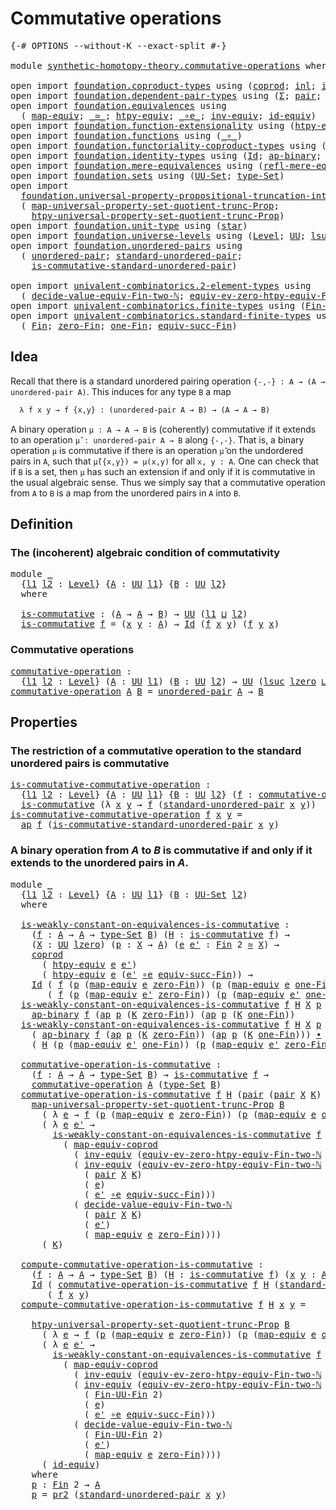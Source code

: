 # Commutative operations

<pre class="Agda"><a id="35" class="Symbol">{-#</a> <a id="39" class="Keyword">OPTIONS</a> <a id="47" class="Pragma">--without-K</a> <a id="59" class="Pragma">--exact-split</a> <a id="73" class="Symbol">#-}</a>

<a id="78" class="Keyword">module</a> <a id="85" href="synthetic-homotopy-theory.commutative-operations.html" class="Module">synthetic-homotopy-theory.commutative-operations</a> <a id="134" class="Keyword">where</a>

<a id="141" class="Keyword">open</a> <a id="146" class="Keyword">import</a> <a id="153" href="foundation.coproduct-types.html" class="Module">foundation.coproduct-types</a> <a id="180" class="Keyword">using</a> <a id="186" class="Symbol">(</a><a id="187" href="foundation.coproduct-types.html#1168" class="Datatype">coprod</a><a id="193" class="Symbol">;</a> <a id="195" href="foundation.coproduct-types.html#1239" class="InductiveConstructor">inl</a><a id="198" class="Symbol">;</a> <a id="200" href="foundation.coproduct-types.html#1262" class="InductiveConstructor">inr</a><a id="203" class="Symbol">)</a>
<a id="205" class="Keyword">open</a> <a id="210" class="Keyword">import</a> <a id="217" href="foundation.dependent-pair-types.html" class="Module">foundation.dependent-pair-types</a> <a id="249" class="Keyword">using</a> <a id="255" class="Symbol">(</a><a id="256" href="foundation-core.dependent-pair-types.html#502" class="Record">Σ</a><a id="257" class="Symbol">;</a> <a id="259" href="foundation-core.dependent-pair-types.html#575" class="InductiveConstructor">pair</a><a id="263" class="Symbol">;</a> <a id="265" href="foundation-core.dependent-pair-types.html#592" class="Field">pr1</a><a id="268" class="Symbol">;</a> <a id="270" href="foundation-core.dependent-pair-types.html#604" class="Field">pr2</a><a id="273" class="Symbol">)</a>
<a id="275" class="Keyword">open</a> <a id="280" class="Keyword">import</a> <a id="287" href="foundation.equivalences.html" class="Module">foundation.equivalences</a> <a id="311" class="Keyword">using</a>
  <a id="319" class="Symbol">(</a> <a id="321" href="foundation-core.equivalences.html#1807" class="Function">map-equiv</a><a id="330" class="Symbol">;</a> <a id="332" href="foundation-core.equivalences.html#1607" class="Function Operator">_≃_</a><a id="335" class="Symbol">;</a> <a id="337" href="foundation.equivalences.html#14008" class="Function">htpy-equiv</a><a id="347" class="Symbol">;</a> <a id="349" href="foundation-core.equivalences.html#7843" class="Function Operator">_∘e_</a><a id="353" class="Symbol">;</a> <a id="355" href="foundation-core.equivalences.html#5707" class="Function">inv-equiv</a><a id="364" class="Symbol">;</a> <a id="366" href="foundation-core.equivalences.html#2480" class="Function">id-equiv</a><a id="374" class="Symbol">)</a>
<a id="376" class="Keyword">open</a> <a id="381" class="Keyword">import</a> <a id="388" href="foundation.function-extensionality.html" class="Module">foundation.function-extensionality</a> <a id="423" class="Keyword">using</a> <a id="429" class="Symbol">(</a><a id="430" href="foundation.function-extensionality.html#946" class="Function">htpy-eq</a><a id="437" class="Symbol">)</a>
<a id="439" class="Keyword">open</a> <a id="444" class="Keyword">import</a> <a id="451" href="foundation.functions.html" class="Module">foundation.functions</a> <a id="472" class="Keyword">using</a> <a id="478" class="Symbol">(</a><a id="479" href="foundation-core.functions.html#407" class="Function Operator">_∘_</a><a id="482" class="Symbol">)</a>
<a id="484" class="Keyword">open</a> <a id="489" class="Keyword">import</a> <a id="496" href="foundation.functoriality-coproduct-types.html" class="Module">foundation.functoriality-coproduct-types</a> <a id="537" class="Keyword">using</a> <a id="543" class="Symbol">(</a><a id="544" href="foundation.functoriality-coproduct-types.html#4427" class="Function">map-equiv-coprod</a><a id="560" class="Symbol">)</a>
<a id="562" class="Keyword">open</a> <a id="567" class="Keyword">import</a> <a id="574" href="foundation.identity-types.html" class="Module">foundation.identity-types</a> <a id="600" class="Keyword">using</a> <a id="606" class="Symbol">(</a><a id="607" href="foundation-core.identity-types.html#641" class="Datatype">Id</a><a id="609" class="Symbol">;</a> <a id="611" href="foundation-core.identity-types.html#6352" class="Function">ap-binary</a><a id="620" class="Symbol">;</a> <a id="622" href="foundation-core.identity-types.html#2853" class="Function">ap</a><a id="624" class="Symbol">;</a> <a id="626" href="foundation-core.identity-types.html#1239" class="Function Operator">_∙_</a><a id="629" class="Symbol">)</a>
<a id="631" class="Keyword">open</a> <a id="636" class="Keyword">import</a> <a id="643" href="foundation.mere-equivalences.html" class="Module">foundation.mere-equivalences</a> <a id="672" class="Keyword">using</a> <a id="678" class="Symbol">(</a><a id="679" href="foundation.mere-equivalences.html#1762" class="Function">refl-mere-equiv</a><a id="694" class="Symbol">)</a>
<a id="696" class="Keyword">open</a> <a id="701" class="Keyword">import</a> <a id="708" href="foundation.sets.html" class="Module">foundation.sets</a> <a id="724" class="Keyword">using</a> <a id="730" class="Symbol">(</a><a id="731" href="foundation-core.sets.html#1177" class="Function">UU-Set</a><a id="737" class="Symbol">;</a> <a id="739" href="foundation-core.sets.html#1291" class="Function">type-Set</a><a id="747" class="Symbol">)</a>
<a id="749" class="Keyword">open</a> <a id="754" class="Keyword">import</a>
  <a id="763" href="foundation.universal-property-propositional-truncation-into-sets.html" class="Module">foundation.universal-property-propositional-truncation-into-sets</a> <a id="828" class="Keyword">using</a>
  <a id="836" class="Symbol">(</a> <a id="838" href="foundation.universal-property-propositional-truncation-into-sets.html#3778" class="Function">map-universal-property-set-quotient-trunc-Prop</a><a id="884" class="Symbol">;</a>
    <a id="890" href="foundation.universal-property-propositional-truncation-into-sets.html#4467" class="Function">htpy-universal-property-set-quotient-trunc-Prop</a><a id="937" class="Symbol">)</a>
<a id="939" class="Keyword">open</a> <a id="944" class="Keyword">import</a> <a id="951" href="foundation.unit-type.html" class="Module">foundation.unit-type</a> <a id="972" class="Keyword">using</a> <a id="978" class="Symbol">(</a><a id="979" href="foundation.unit-type.html#999" class="InductiveConstructor">star</a><a id="983" class="Symbol">)</a>
<a id="985" class="Keyword">open</a> <a id="990" class="Keyword">import</a> <a id="997" href="foundation.universe-levels.html" class="Module">foundation.universe-levels</a> <a id="1024" class="Keyword">using</a> <a id="1030" class="Symbol">(</a><a id="1031" href="Agda.Primitive.html#597" class="Postulate">Level</a><a id="1036" class="Symbol">;</a> <a id="1038" href="foundation-core.universe-levels.html#222" class="Primitive">UU</a><a id="1040" class="Symbol">;</a> <a id="1042" href="Agda.Primitive.html#780" class="Primitive">lsuc</a><a id="1046" class="Symbol">;</a> <a id="1048" href="Agda.Primitive.html#810" class="Primitive Operator">_⊔_</a><a id="1051" class="Symbol">;</a> <a id="1053" href="Agda.Primitive.html#764" class="Primitive">lzero</a><a id="1058" class="Symbol">)</a>
<a id="1060" class="Keyword">open</a> <a id="1065" class="Keyword">import</a> <a id="1072" href="foundation.unordered-pairs.html" class="Module">foundation.unordered-pairs</a> <a id="1099" class="Keyword">using</a>
  <a id="1107" class="Symbol">(</a> <a id="1109" href="foundation.unordered-pairs.html#2321" class="Function">unordered-pair</a><a id="1123" class="Symbol">;</a> <a id="1125" href="foundation.unordered-pairs.html#4308" class="Function">standard-unordered-pair</a><a id="1148" class="Symbol">;</a>
    <a id="1154" href="foundation.unordered-pairs.html#7236" class="Function">is-commutative-standard-unordered-pair</a><a id="1192" class="Symbol">)</a>

<a id="1195" class="Keyword">open</a> <a id="1200" class="Keyword">import</a> <a id="1207" href="univalent-combinatorics.2-element-types.html" class="Module">univalent-combinatorics.2-element-types</a> <a id="1247" class="Keyword">using</a>
  <a id="1255" class="Symbol">(</a> <a id="1257" href="univalent-combinatorics.2-element-types.html#27365" class="Function">decide-value-equiv-Fin-two-ℕ</a><a id="1285" class="Symbol">;</a> <a id="1287" href="univalent-combinatorics.2-element-types.html#16418" class="Function">equiv-ev-zero-htpy-equiv-Fin-two-ℕ</a><a id="1321" class="Symbol">)</a>
<a id="1323" class="Keyword">open</a> <a id="1328" class="Keyword">import</a> <a id="1335" href="univalent-combinatorics.finite-types.html" class="Module">univalent-combinatorics.finite-types</a> <a id="1372" class="Keyword">using</a> <a id="1378" class="Symbol">(</a><a id="1379" href="univalent-combinatorics.finite-types.html#8994" class="Function">Fin-UU-Fin</a><a id="1389" class="Symbol">)</a>
<a id="1391" class="Keyword">open</a> <a id="1396" class="Keyword">import</a> <a id="1403" href="univalent-combinatorics.standard-finite-types.html" class="Module">univalent-combinatorics.standard-finite-types</a> <a id="1449" class="Keyword">using</a>
  <a id="1457" class="Symbol">(</a> <a id="1459" href="univalent-combinatorics.standard-finite-types.html#2072" class="Function">Fin</a><a id="1462" class="Symbol">;</a> <a id="1464" href="univalent-combinatorics.standard-finite-types.html#7006" class="Function">zero-Fin</a><a id="1472" class="Symbol">;</a> <a id="1474" href="univalent-combinatorics.standard-finite-types.html#8241" class="Function">one-Fin</a><a id="1481" class="Symbol">;</a> <a id="1483" href="univalent-combinatorics.standard-finite-types.html#11701" class="Function">equiv-succ-Fin</a><a id="1497" class="Symbol">)</a>
</pre>
## Idea

Recall that there is a standard unordered pairing operation `{-,-} : A → (A → unordered-pair A)`. This induces for any type `B` a map

```md
  λ f x y → f {x,y} : (unordered-pair A → B) → (A → A → B)
```

A binary operation `μ : A → A → B` is (coherently) commutative if it extends to an operation `μ̃ : unordered-pair A → B` along `{-,-}`. That is, a binary operation `μ` is commutative if there is an operation `μ̃` on the undordered pairs in `A`, such that `μ̃({x,y}) = μ(x,y)` for all `x, y : A`. One can check that if `B` is a set, then `μ` has such an extension if and only if it is commutative in the usual algebraic sense. Thus we simply say that a commutative operation from `A` to `B` is a map from the unordered pairs in `A` into `B`.

## Definition

### The (incoherent) algebraic condition of commutativity

<pre class="Agda"><a id="2342" class="Keyword">module</a> <a id="2349" href="synthetic-homotopy-theory.commutative-operations.html#2349" class="Module">_</a>
  <a id="2353" class="Symbol">{</a><a id="2354" href="synthetic-homotopy-theory.commutative-operations.html#2354" class="Bound">l1</a> <a id="2357" href="synthetic-homotopy-theory.commutative-operations.html#2357" class="Bound">l2</a> <a id="2360" class="Symbol">:</a> <a id="2362" href="Agda.Primitive.html#597" class="Postulate">Level</a><a id="2367" class="Symbol">}</a> <a id="2369" class="Symbol">{</a><a id="2370" href="synthetic-homotopy-theory.commutative-operations.html#2370" class="Bound">A</a> <a id="2372" class="Symbol">:</a> <a id="2374" href="foundation-core.universe-levels.html#222" class="Primitive">UU</a> <a id="2377" href="synthetic-homotopy-theory.commutative-operations.html#2354" class="Bound">l1</a><a id="2379" class="Symbol">}</a> <a id="2381" class="Symbol">{</a><a id="2382" href="synthetic-homotopy-theory.commutative-operations.html#2382" class="Bound">B</a> <a id="2384" class="Symbol">:</a> <a id="2386" href="foundation-core.universe-levels.html#222" class="Primitive">UU</a> <a id="2389" href="synthetic-homotopy-theory.commutative-operations.html#2357" class="Bound">l2</a><a id="2391" class="Symbol">}</a>
  <a id="2395" class="Keyword">where</a>
  
  <a id="2406" href="synthetic-homotopy-theory.commutative-operations.html#2406" class="Function">is-commutative</a> <a id="2421" class="Symbol">:</a> <a id="2423" class="Symbol">(</a><a id="2424" href="synthetic-homotopy-theory.commutative-operations.html#2370" class="Bound">A</a> <a id="2426" class="Symbol">→</a> <a id="2428" href="synthetic-homotopy-theory.commutative-operations.html#2370" class="Bound">A</a> <a id="2430" class="Symbol">→</a> <a id="2432" href="synthetic-homotopy-theory.commutative-operations.html#2382" class="Bound">B</a><a id="2433" class="Symbol">)</a> <a id="2435" class="Symbol">→</a> <a id="2437" href="foundation-core.universe-levels.html#222" class="Primitive">UU</a> <a id="2440" class="Symbol">(</a><a id="2441" href="synthetic-homotopy-theory.commutative-operations.html#2354" class="Bound">l1</a> <a id="2444" href="Agda.Primitive.html#810" class="Primitive Operator">⊔</a> <a id="2446" href="synthetic-homotopy-theory.commutative-operations.html#2357" class="Bound">l2</a><a id="2448" class="Symbol">)</a>
  <a id="2452" href="synthetic-homotopy-theory.commutative-operations.html#2406" class="Function">is-commutative</a> <a id="2467" href="synthetic-homotopy-theory.commutative-operations.html#2467" class="Bound">f</a> <a id="2469" class="Symbol">=</a> <a id="2471" class="Symbol">(</a><a id="2472" href="synthetic-homotopy-theory.commutative-operations.html#2472" class="Bound">x</a> <a id="2474" href="synthetic-homotopy-theory.commutative-operations.html#2474" class="Bound">y</a> <a id="2476" class="Symbol">:</a> <a id="2478" href="synthetic-homotopy-theory.commutative-operations.html#2370" class="Bound">A</a><a id="2479" class="Symbol">)</a> <a id="2481" class="Symbol">→</a> <a id="2483" href="foundation-core.identity-types.html#641" class="Datatype">Id</a> <a id="2486" class="Symbol">(</a><a id="2487" href="synthetic-homotopy-theory.commutative-operations.html#2467" class="Bound">f</a> <a id="2489" href="synthetic-homotopy-theory.commutative-operations.html#2472" class="Bound">x</a> <a id="2491" href="synthetic-homotopy-theory.commutative-operations.html#2474" class="Bound">y</a><a id="2492" class="Symbol">)</a> <a id="2494" class="Symbol">(</a><a id="2495" href="synthetic-homotopy-theory.commutative-operations.html#2467" class="Bound">f</a> <a id="2497" href="synthetic-homotopy-theory.commutative-operations.html#2474" class="Bound">y</a> <a id="2499" href="synthetic-homotopy-theory.commutative-operations.html#2472" class="Bound">x</a><a id="2500" class="Symbol">)</a>
</pre>
### Commutative operations

<pre class="Agda"><a id="commutative-operation"></a><a id="2543" href="synthetic-homotopy-theory.commutative-operations.html#2543" class="Function">commutative-operation</a> <a id="2565" class="Symbol">:</a>
  <a id="2569" class="Symbol">{</a><a id="2570" href="synthetic-homotopy-theory.commutative-operations.html#2570" class="Bound">l1</a> <a id="2573" href="synthetic-homotopy-theory.commutative-operations.html#2573" class="Bound">l2</a> <a id="2576" class="Symbol">:</a> <a id="2578" href="Agda.Primitive.html#597" class="Postulate">Level</a><a id="2583" class="Symbol">}</a> <a id="2585" class="Symbol">(</a><a id="2586" href="synthetic-homotopy-theory.commutative-operations.html#2586" class="Bound">A</a> <a id="2588" class="Symbol">:</a> <a id="2590" href="foundation-core.universe-levels.html#222" class="Primitive">UU</a> <a id="2593" href="synthetic-homotopy-theory.commutative-operations.html#2570" class="Bound">l1</a><a id="2595" class="Symbol">)</a> <a id="2597" class="Symbol">(</a><a id="2598" href="synthetic-homotopy-theory.commutative-operations.html#2598" class="Bound">B</a> <a id="2600" class="Symbol">:</a> <a id="2602" href="foundation-core.universe-levels.html#222" class="Primitive">UU</a> <a id="2605" href="synthetic-homotopy-theory.commutative-operations.html#2573" class="Bound">l2</a><a id="2607" class="Symbol">)</a> <a id="2609" class="Symbol">→</a> <a id="2611" href="foundation-core.universe-levels.html#222" class="Primitive">UU</a> <a id="2614" class="Symbol">(</a><a id="2615" href="Agda.Primitive.html#780" class="Primitive">lsuc</a> <a id="2620" href="Agda.Primitive.html#764" class="Primitive">lzero</a> <a id="2626" href="Agda.Primitive.html#810" class="Primitive Operator">⊔</a> <a id="2628" href="synthetic-homotopy-theory.commutative-operations.html#2570" class="Bound">l1</a> <a id="2631" href="Agda.Primitive.html#810" class="Primitive Operator">⊔</a> <a id="2633" href="synthetic-homotopy-theory.commutative-operations.html#2573" class="Bound">l2</a><a id="2635" class="Symbol">)</a>
<a id="2637" href="synthetic-homotopy-theory.commutative-operations.html#2543" class="Function">commutative-operation</a> <a id="2659" href="synthetic-homotopy-theory.commutative-operations.html#2659" class="Bound">A</a> <a id="2661" href="synthetic-homotopy-theory.commutative-operations.html#2661" class="Bound">B</a> <a id="2663" class="Symbol">=</a> <a id="2665" href="foundation.unordered-pairs.html#2321" class="Function">unordered-pair</a> <a id="2680" href="synthetic-homotopy-theory.commutative-operations.html#2659" class="Bound">A</a> <a id="2682" class="Symbol">→</a> <a id="2684" href="synthetic-homotopy-theory.commutative-operations.html#2661" class="Bound">B</a>
</pre>
## Properties

### The restriction of a commutative operation to the standard unordered pairs is commutative

<pre class="Agda"><a id="is-commutative-commutative-operation"></a><a id="2809" href="synthetic-homotopy-theory.commutative-operations.html#2809" class="Function">is-commutative-commutative-operation</a> <a id="2846" class="Symbol">:</a>
  <a id="2850" class="Symbol">{</a><a id="2851" href="synthetic-homotopy-theory.commutative-operations.html#2851" class="Bound">l1</a> <a id="2854" href="synthetic-homotopy-theory.commutative-operations.html#2854" class="Bound">l2</a> <a id="2857" class="Symbol">:</a> <a id="2859" href="Agda.Primitive.html#597" class="Postulate">Level</a><a id="2864" class="Symbol">}</a> <a id="2866" class="Symbol">{</a><a id="2867" href="synthetic-homotopy-theory.commutative-operations.html#2867" class="Bound">A</a> <a id="2869" class="Symbol">:</a> <a id="2871" href="foundation-core.universe-levels.html#222" class="Primitive">UU</a> <a id="2874" href="synthetic-homotopy-theory.commutative-operations.html#2851" class="Bound">l1</a><a id="2876" class="Symbol">}</a> <a id="2878" class="Symbol">{</a><a id="2879" href="synthetic-homotopy-theory.commutative-operations.html#2879" class="Bound">B</a> <a id="2881" class="Symbol">:</a> <a id="2883" href="foundation-core.universe-levels.html#222" class="Primitive">UU</a> <a id="2886" href="synthetic-homotopy-theory.commutative-operations.html#2854" class="Bound">l2</a><a id="2888" class="Symbol">}</a> <a id="2890" class="Symbol">(</a><a id="2891" href="synthetic-homotopy-theory.commutative-operations.html#2891" class="Bound">f</a> <a id="2893" class="Symbol">:</a> <a id="2895" href="synthetic-homotopy-theory.commutative-operations.html#2543" class="Function">commutative-operation</a> <a id="2917" href="synthetic-homotopy-theory.commutative-operations.html#2867" class="Bound">A</a> <a id="2919" href="synthetic-homotopy-theory.commutative-operations.html#2879" class="Bound">B</a><a id="2920" class="Symbol">)</a> <a id="2922" class="Symbol">→</a>
  <a id="2926" href="synthetic-homotopy-theory.commutative-operations.html#2406" class="Function">is-commutative</a> <a id="2941" class="Symbol">(λ</a> <a id="2944" href="synthetic-homotopy-theory.commutative-operations.html#2944" class="Bound">x</a> <a id="2946" href="synthetic-homotopy-theory.commutative-operations.html#2946" class="Bound">y</a> <a id="2948" class="Symbol">→</a> <a id="2950" href="synthetic-homotopy-theory.commutative-operations.html#2891" class="Bound">f</a> <a id="2952" class="Symbol">(</a><a id="2953" href="foundation.unordered-pairs.html#4308" class="Function">standard-unordered-pair</a> <a id="2977" href="synthetic-homotopy-theory.commutative-operations.html#2944" class="Bound">x</a> <a id="2979" href="synthetic-homotopy-theory.commutative-operations.html#2946" class="Bound">y</a><a id="2980" class="Symbol">))</a>
<a id="2983" href="synthetic-homotopy-theory.commutative-operations.html#2809" class="Function">is-commutative-commutative-operation</a> <a id="3020" href="synthetic-homotopy-theory.commutative-operations.html#3020" class="Bound">f</a> <a id="3022" href="synthetic-homotopy-theory.commutative-operations.html#3022" class="Bound">x</a> <a id="3024" href="synthetic-homotopy-theory.commutative-operations.html#3024" class="Bound">y</a> <a id="3026" class="Symbol">=</a>
  <a id="3030" href="foundation-core.identity-types.html#2853" class="Function">ap</a> <a id="3033" href="synthetic-homotopy-theory.commutative-operations.html#3020" class="Bound">f</a> <a id="3035" class="Symbol">(</a><a id="3036" href="foundation.unordered-pairs.html#7236" class="Function">is-commutative-standard-unordered-pair</a> <a id="3075" href="synthetic-homotopy-theory.commutative-operations.html#3022" class="Bound">x</a> <a id="3077" href="synthetic-homotopy-theory.commutative-operations.html#3024" class="Bound">y</a><a id="3078" class="Symbol">)</a>
</pre>
### A binary operation from $A$ to $B$ is commutative if and only if it extends to the unordered pairs in $A$.

<pre class="Agda"><a id="3205" class="Keyword">module</a> <a id="3212" href="synthetic-homotopy-theory.commutative-operations.html#3212" class="Module">_</a>
  <a id="3216" class="Symbol">{</a><a id="3217" href="synthetic-homotopy-theory.commutative-operations.html#3217" class="Bound">l1</a> <a id="3220" href="synthetic-homotopy-theory.commutative-operations.html#3220" class="Bound">l2</a> <a id="3223" class="Symbol">:</a> <a id="3225" href="Agda.Primitive.html#597" class="Postulate">Level</a><a id="3230" class="Symbol">}</a> <a id="3232" class="Symbol">{</a><a id="3233" href="synthetic-homotopy-theory.commutative-operations.html#3233" class="Bound">A</a> <a id="3235" class="Symbol">:</a> <a id="3237" href="foundation-core.universe-levels.html#222" class="Primitive">UU</a> <a id="3240" href="synthetic-homotopy-theory.commutative-operations.html#3217" class="Bound">l1</a><a id="3242" class="Symbol">}</a> <a id="3244" class="Symbol">(</a><a id="3245" href="synthetic-homotopy-theory.commutative-operations.html#3245" class="Bound">B</a> <a id="3247" class="Symbol">:</a> <a id="3249" href="foundation-core.sets.html#1177" class="Function">UU-Set</a> <a id="3256" href="synthetic-homotopy-theory.commutative-operations.html#3220" class="Bound">l2</a><a id="3258" class="Symbol">)</a>
  <a id="3262" class="Keyword">where</a>

  <a id="3271" href="synthetic-homotopy-theory.commutative-operations.html#3271" class="Function">is-weakly-constant-on-equivalences-is-commutative</a> <a id="3321" class="Symbol">:</a>
    <a id="3327" class="Symbol">(</a><a id="3328" href="synthetic-homotopy-theory.commutative-operations.html#3328" class="Bound">f</a> <a id="3330" class="Symbol">:</a> <a id="3332" href="synthetic-homotopy-theory.commutative-operations.html#3233" class="Bound">A</a> <a id="3334" class="Symbol">→</a> <a id="3336" href="synthetic-homotopy-theory.commutative-operations.html#3233" class="Bound">A</a> <a id="3338" class="Symbol">→</a> <a id="3340" href="foundation-core.sets.html#1291" class="Function">type-Set</a> <a id="3349" href="synthetic-homotopy-theory.commutative-operations.html#3245" class="Bound">B</a><a id="3350" class="Symbol">)</a> <a id="3352" class="Symbol">(</a><a id="3353" href="synthetic-homotopy-theory.commutative-operations.html#3353" class="Bound">H</a> <a id="3355" class="Symbol">:</a> <a id="3357" href="synthetic-homotopy-theory.commutative-operations.html#2406" class="Function">is-commutative</a> <a id="3372" href="synthetic-homotopy-theory.commutative-operations.html#3328" class="Bound">f</a><a id="3373" class="Symbol">)</a> <a id="3375" class="Symbol">→</a>
    <a id="3381" class="Symbol">(</a><a id="3382" href="synthetic-homotopy-theory.commutative-operations.html#3382" class="Bound">X</a> <a id="3384" class="Symbol">:</a> <a id="3386" href="foundation-core.universe-levels.html#222" class="Primitive">UU</a> <a id="3389" href="Agda.Primitive.html#764" class="Primitive">lzero</a><a id="3394" class="Symbol">)</a> <a id="3396" class="Symbol">(</a><a id="3397" href="synthetic-homotopy-theory.commutative-operations.html#3397" class="Bound">p</a> <a id="3399" class="Symbol">:</a> <a id="3401" href="synthetic-homotopy-theory.commutative-operations.html#3382" class="Bound">X</a> <a id="3403" class="Symbol">→</a> <a id="3405" href="synthetic-homotopy-theory.commutative-operations.html#3233" class="Bound">A</a><a id="3406" class="Symbol">)</a> <a id="3408" class="Symbol">(</a><a id="3409" href="synthetic-homotopy-theory.commutative-operations.html#3409" class="Bound">e</a> <a id="3411" href="synthetic-homotopy-theory.commutative-operations.html#3411" class="Bound">e&#39;</a> <a id="3414" class="Symbol">:</a> <a id="3416" href="univalent-combinatorics.standard-finite-types.html#2072" class="Function">Fin</a> <a id="3420" class="Number">2</a> <a id="3422" href="foundation-core.equivalences.html#1607" class="Function Operator">≃</a> <a id="3424" href="synthetic-homotopy-theory.commutative-operations.html#3382" class="Bound">X</a><a id="3425" class="Symbol">)</a> <a id="3427" class="Symbol">→</a>
    <a id="3433" href="foundation.coproduct-types.html#1168" class="Datatype">coprod</a>
      <a id="3446" class="Symbol">(</a> <a id="3448" href="foundation.equivalences.html#14008" class="Function">htpy-equiv</a> <a id="3459" href="synthetic-homotopy-theory.commutative-operations.html#3409" class="Bound">e</a> <a id="3461" href="synthetic-homotopy-theory.commutative-operations.html#3411" class="Bound">e&#39;</a><a id="3463" class="Symbol">)</a>
      <a id="3471" class="Symbol">(</a> <a id="3473" href="foundation.equivalences.html#14008" class="Function">htpy-equiv</a> <a id="3484" href="synthetic-homotopy-theory.commutative-operations.html#3409" class="Bound">e</a> <a id="3486" class="Symbol">(</a><a id="3487" href="synthetic-homotopy-theory.commutative-operations.html#3411" class="Bound">e&#39;</a> <a id="3490" href="foundation-core.equivalences.html#7843" class="Function Operator">∘e</a> <a id="3493" href="univalent-combinatorics.standard-finite-types.html#11701" class="Function">equiv-succ-Fin</a><a id="3507" class="Symbol">))</a> <a id="3510" class="Symbol">→</a>
    <a id="3516" href="foundation-core.identity-types.html#641" class="Datatype">Id</a> <a id="3519" class="Symbol">(</a> <a id="3521" href="synthetic-homotopy-theory.commutative-operations.html#3328" class="Bound">f</a> <a id="3523" class="Symbol">(</a><a id="3524" href="synthetic-homotopy-theory.commutative-operations.html#3397" class="Bound">p</a> <a id="3526" class="Symbol">(</a><a id="3527" href="foundation-core.equivalences.html#1807" class="Function">map-equiv</a> <a id="3537" href="synthetic-homotopy-theory.commutative-operations.html#3409" class="Bound">e</a> <a id="3539" href="univalent-combinatorics.standard-finite-types.html#7006" class="Function">zero-Fin</a><a id="3547" class="Symbol">))</a> <a id="3550" class="Symbol">(</a><a id="3551" href="synthetic-homotopy-theory.commutative-operations.html#3397" class="Bound">p</a> <a id="3553" class="Symbol">(</a><a id="3554" href="foundation-core.equivalences.html#1807" class="Function">map-equiv</a> <a id="3564" href="synthetic-homotopy-theory.commutative-operations.html#3409" class="Bound">e</a> <a id="3566" href="univalent-combinatorics.standard-finite-types.html#8241" class="Function">one-Fin</a><a id="3573" class="Symbol">)))</a>
       <a id="3584" class="Symbol">(</a> <a id="3586" href="synthetic-homotopy-theory.commutative-operations.html#3328" class="Bound">f</a> <a id="3588" class="Symbol">(</a><a id="3589" href="synthetic-homotopy-theory.commutative-operations.html#3397" class="Bound">p</a> <a id="3591" class="Symbol">(</a><a id="3592" href="foundation-core.equivalences.html#1807" class="Function">map-equiv</a> <a id="3602" href="synthetic-homotopy-theory.commutative-operations.html#3411" class="Bound">e&#39;</a> <a id="3605" href="univalent-combinatorics.standard-finite-types.html#7006" class="Function">zero-Fin</a><a id="3613" class="Symbol">))</a> <a id="3616" class="Symbol">(</a><a id="3617" href="synthetic-homotopy-theory.commutative-operations.html#3397" class="Bound">p</a> <a id="3619" class="Symbol">(</a><a id="3620" href="foundation-core.equivalences.html#1807" class="Function">map-equiv</a> <a id="3630" href="synthetic-homotopy-theory.commutative-operations.html#3411" class="Bound">e&#39;</a> <a id="3633" href="univalent-combinatorics.standard-finite-types.html#8241" class="Function">one-Fin</a><a id="3640" class="Symbol">)))</a>
  <a id="3646" href="synthetic-homotopy-theory.commutative-operations.html#3271" class="Function">is-weakly-constant-on-equivalences-is-commutative</a> <a id="3696" href="synthetic-homotopy-theory.commutative-operations.html#3696" class="Bound">f</a> <a id="3698" href="synthetic-homotopy-theory.commutative-operations.html#3698" class="Bound">H</a> <a id="3700" href="synthetic-homotopy-theory.commutative-operations.html#3700" class="Bound">X</a> <a id="3702" href="synthetic-homotopy-theory.commutative-operations.html#3702" class="Bound">p</a> <a id="3704" href="synthetic-homotopy-theory.commutative-operations.html#3704" class="Bound">e</a> <a id="3706" href="synthetic-homotopy-theory.commutative-operations.html#3706" class="Bound">e&#39;</a> <a id="3709" class="Symbol">(</a><a id="3710" href="foundation.coproduct-types.html#1239" class="InductiveConstructor">inl</a> <a id="3714" href="synthetic-homotopy-theory.commutative-operations.html#3714" class="Bound">K</a><a id="3715" class="Symbol">)</a> <a id="3717" class="Symbol">=</a>
    <a id="3723" href="foundation-core.identity-types.html#6352" class="Function">ap-binary</a> <a id="3733" href="synthetic-homotopy-theory.commutative-operations.html#3696" class="Bound">f</a> <a id="3735" class="Symbol">(</a><a id="3736" href="foundation-core.identity-types.html#2853" class="Function">ap</a> <a id="3739" href="synthetic-homotopy-theory.commutative-operations.html#3702" class="Bound">p</a> <a id="3741" class="Symbol">(</a><a id="3742" href="synthetic-homotopy-theory.commutative-operations.html#3714" class="Bound">K</a> <a id="3744" href="univalent-combinatorics.standard-finite-types.html#7006" class="Function">zero-Fin</a><a id="3752" class="Symbol">))</a> <a id="3755" class="Symbol">(</a><a id="3756" href="foundation-core.identity-types.html#2853" class="Function">ap</a> <a id="3759" href="synthetic-homotopy-theory.commutative-operations.html#3702" class="Bound">p</a> <a id="3761" class="Symbol">(</a><a id="3762" href="synthetic-homotopy-theory.commutative-operations.html#3714" class="Bound">K</a> <a id="3764" href="univalent-combinatorics.standard-finite-types.html#8241" class="Function">one-Fin</a><a id="3771" class="Symbol">))</a>
  <a id="3776" href="synthetic-homotopy-theory.commutative-operations.html#3271" class="Function">is-weakly-constant-on-equivalences-is-commutative</a> <a id="3826" href="synthetic-homotopy-theory.commutative-operations.html#3826" class="Bound">f</a> <a id="3828" href="synthetic-homotopy-theory.commutative-operations.html#3828" class="Bound">H</a> <a id="3830" href="synthetic-homotopy-theory.commutative-operations.html#3830" class="Bound">X</a> <a id="3832" href="synthetic-homotopy-theory.commutative-operations.html#3832" class="Bound">p</a> <a id="3834" href="synthetic-homotopy-theory.commutative-operations.html#3834" class="Bound">e</a> <a id="3836" href="synthetic-homotopy-theory.commutative-operations.html#3836" class="Bound">e&#39;</a> <a id="3839" class="Symbol">(</a><a id="3840" href="foundation.coproduct-types.html#1262" class="InductiveConstructor">inr</a> <a id="3844" href="synthetic-homotopy-theory.commutative-operations.html#3844" class="Bound">K</a><a id="3845" class="Symbol">)</a> <a id="3847" class="Symbol">=</a>
    <a id="3853" class="Symbol">(</a> <a id="3855" href="foundation-core.identity-types.html#6352" class="Function">ap-binary</a> <a id="3865" href="synthetic-homotopy-theory.commutative-operations.html#3826" class="Bound">f</a> <a id="3867" class="Symbol">(</a><a id="3868" href="foundation-core.identity-types.html#2853" class="Function">ap</a> <a id="3871" href="synthetic-homotopy-theory.commutative-operations.html#3832" class="Bound">p</a> <a id="3873" class="Symbol">(</a><a id="3874" href="synthetic-homotopy-theory.commutative-operations.html#3844" class="Bound">K</a> <a id="3876" href="univalent-combinatorics.standard-finite-types.html#7006" class="Function">zero-Fin</a><a id="3884" class="Symbol">))</a> <a id="3887" class="Symbol">(</a><a id="3888" href="foundation-core.identity-types.html#2853" class="Function">ap</a> <a id="3891" href="synthetic-homotopy-theory.commutative-operations.html#3832" class="Bound">p</a> <a id="3893" class="Symbol">(</a><a id="3894" href="synthetic-homotopy-theory.commutative-operations.html#3844" class="Bound">K</a> <a id="3896" href="univalent-combinatorics.standard-finite-types.html#8241" class="Function">one-Fin</a><a id="3903" class="Symbol">)))</a> <a id="3907" href="foundation-core.identity-types.html#1239" class="Function Operator">∙</a>
    <a id="3913" class="Symbol">(</a> <a id="3915" href="synthetic-homotopy-theory.commutative-operations.html#3828" class="Bound">H</a> <a id="3917" class="Symbol">(</a><a id="3918" href="synthetic-homotopy-theory.commutative-operations.html#3832" class="Bound">p</a> <a id="3920" class="Symbol">(</a><a id="3921" href="foundation-core.equivalences.html#1807" class="Function">map-equiv</a> <a id="3931" href="synthetic-homotopy-theory.commutative-operations.html#3836" class="Bound">e&#39;</a> <a id="3934" href="univalent-combinatorics.standard-finite-types.html#8241" class="Function">one-Fin</a><a id="3941" class="Symbol">))</a> <a id="3944" class="Symbol">(</a><a id="3945" href="synthetic-homotopy-theory.commutative-operations.html#3832" class="Bound">p</a> <a id="3947" class="Symbol">(</a><a id="3948" href="foundation-core.equivalences.html#1807" class="Function">map-equiv</a> <a id="3958" href="synthetic-homotopy-theory.commutative-operations.html#3836" class="Bound">e&#39;</a> <a id="3961" href="univalent-combinatorics.standard-finite-types.html#7006" class="Function">zero-Fin</a><a id="3969" class="Symbol">)))</a>
  
  <a id="3978" href="synthetic-homotopy-theory.commutative-operations.html#3978" class="Function">commutative-operation-is-commutative</a> <a id="4015" class="Symbol">:</a>
    <a id="4021" class="Symbol">(</a><a id="4022" href="synthetic-homotopy-theory.commutative-operations.html#4022" class="Bound">f</a> <a id="4024" class="Symbol">:</a> <a id="4026" href="synthetic-homotopy-theory.commutative-operations.html#3233" class="Bound">A</a> <a id="4028" class="Symbol">→</a> <a id="4030" href="synthetic-homotopy-theory.commutative-operations.html#3233" class="Bound">A</a> <a id="4032" class="Symbol">→</a> <a id="4034" href="foundation-core.sets.html#1291" class="Function">type-Set</a> <a id="4043" href="synthetic-homotopy-theory.commutative-operations.html#3245" class="Bound">B</a><a id="4044" class="Symbol">)</a> <a id="4046" class="Symbol">→</a> <a id="4048" href="synthetic-homotopy-theory.commutative-operations.html#2406" class="Function">is-commutative</a> <a id="4063" href="synthetic-homotopy-theory.commutative-operations.html#4022" class="Bound">f</a> <a id="4065" class="Symbol">→</a>
    <a id="4071" href="synthetic-homotopy-theory.commutative-operations.html#2543" class="Function">commutative-operation</a> <a id="4093" href="synthetic-homotopy-theory.commutative-operations.html#3233" class="Bound">A</a> <a id="4095" class="Symbol">(</a><a id="4096" href="foundation-core.sets.html#1291" class="Function">type-Set</a> <a id="4105" href="synthetic-homotopy-theory.commutative-operations.html#3245" class="Bound">B</a><a id="4106" class="Symbol">)</a>
  <a id="4110" href="synthetic-homotopy-theory.commutative-operations.html#3978" class="Function">commutative-operation-is-commutative</a> <a id="4147" href="synthetic-homotopy-theory.commutative-operations.html#4147" class="Bound">f</a> <a id="4149" href="synthetic-homotopy-theory.commutative-operations.html#4149" class="Bound">H</a> <a id="4151" class="Symbol">(</a><a id="4152" href="foundation-core.dependent-pair-types.html#575" class="InductiveConstructor">pair</a> <a id="4157" class="Symbol">(</a><a id="4158" href="foundation-core.dependent-pair-types.html#575" class="InductiveConstructor">pair</a> <a id="4163" href="synthetic-homotopy-theory.commutative-operations.html#4163" class="Bound">X</a> <a id="4165" href="synthetic-homotopy-theory.commutative-operations.html#4165" class="Bound">K</a><a id="4166" class="Symbol">)</a> <a id="4168" href="synthetic-homotopy-theory.commutative-operations.html#4168" class="Bound">p</a><a id="4169" class="Symbol">)</a> <a id="4171" class="Symbol">=</a>
    <a id="4177" href="foundation.universal-property-propositional-truncation-into-sets.html#3778" class="Function">map-universal-property-set-quotient-trunc-Prop</a> <a id="4224" href="synthetic-homotopy-theory.commutative-operations.html#3245" class="Bound">B</a>
      <a id="4232" class="Symbol">(</a> <a id="4234" class="Symbol">λ</a> <a id="4236" href="synthetic-homotopy-theory.commutative-operations.html#4236" class="Bound">e</a> <a id="4238" class="Symbol">→</a> <a id="4240" href="synthetic-homotopy-theory.commutative-operations.html#4147" class="Bound">f</a> <a id="4242" class="Symbol">(</a><a id="4243" href="synthetic-homotopy-theory.commutative-operations.html#4168" class="Bound">p</a> <a id="4245" class="Symbol">(</a><a id="4246" href="foundation-core.equivalences.html#1807" class="Function">map-equiv</a> <a id="4256" href="synthetic-homotopy-theory.commutative-operations.html#4236" class="Bound">e</a> <a id="4258" href="univalent-combinatorics.standard-finite-types.html#7006" class="Function">zero-Fin</a><a id="4266" class="Symbol">))</a> <a id="4269" class="Symbol">(</a><a id="4270" href="synthetic-homotopy-theory.commutative-operations.html#4168" class="Bound">p</a> <a id="4272" class="Symbol">(</a><a id="4273" href="foundation-core.equivalences.html#1807" class="Function">map-equiv</a> <a id="4283" href="synthetic-homotopy-theory.commutative-operations.html#4236" class="Bound">e</a> <a id="4285" href="univalent-combinatorics.standard-finite-types.html#8241" class="Function">one-Fin</a><a id="4292" class="Symbol">)))</a>
      <a id="4302" class="Symbol">(</a> <a id="4304" class="Symbol">λ</a> <a id="4306" href="synthetic-homotopy-theory.commutative-operations.html#4306" class="Bound">e</a> <a id="4308" href="synthetic-homotopy-theory.commutative-operations.html#4308" class="Bound">e&#39;</a> <a id="4311" class="Symbol">→</a>
        <a id="4321" href="synthetic-homotopy-theory.commutative-operations.html#3271" class="Function">is-weakly-constant-on-equivalences-is-commutative</a> <a id="4371" href="synthetic-homotopy-theory.commutative-operations.html#4147" class="Bound">f</a> <a id="4373" href="synthetic-homotopy-theory.commutative-operations.html#4149" class="Bound">H</a> <a id="4375" href="synthetic-homotopy-theory.commutative-operations.html#4163" class="Bound">X</a> <a id="4377" href="synthetic-homotopy-theory.commutative-operations.html#4168" class="Bound">p</a> <a id="4379" href="synthetic-homotopy-theory.commutative-operations.html#4306" class="Bound">e</a> <a id="4381" href="synthetic-homotopy-theory.commutative-operations.html#4308" class="Bound">e&#39;</a>
          <a id="4394" class="Symbol">(</a> <a id="4396" href="foundation.functoriality-coproduct-types.html#4427" class="Function">map-equiv-coprod</a>
            <a id="4425" class="Symbol">(</a> <a id="4427" href="foundation-core.equivalences.html#5707" class="Function">inv-equiv</a> <a id="4437" class="Symbol">(</a><a id="4438" href="univalent-combinatorics.2-element-types.html#16418" class="Function">equiv-ev-zero-htpy-equiv-Fin-two-ℕ</a> <a id="4473" class="Symbol">(</a><a id="4474" href="foundation-core.dependent-pair-types.html#575" class="InductiveConstructor">pair</a> <a id="4479" href="synthetic-homotopy-theory.commutative-operations.html#4163" class="Bound">X</a> <a id="4481" href="synthetic-homotopy-theory.commutative-operations.html#4165" class="Bound">K</a><a id="4482" class="Symbol">)</a> <a id="4484" href="synthetic-homotopy-theory.commutative-operations.html#4306" class="Bound">e</a> <a id="4486" href="synthetic-homotopy-theory.commutative-operations.html#4308" class="Bound">e&#39;</a><a id="4488" class="Symbol">))</a>
            <a id="4503" class="Symbol">(</a> <a id="4505" href="foundation-core.equivalences.html#5707" class="Function">inv-equiv</a> <a id="4515" class="Symbol">(</a><a id="4516" href="univalent-combinatorics.2-element-types.html#16418" class="Function">equiv-ev-zero-htpy-equiv-Fin-two-ℕ</a>
              <a id="4565" class="Symbol">(</a> <a id="4567" href="foundation-core.dependent-pair-types.html#575" class="InductiveConstructor">pair</a> <a id="4572" href="synthetic-homotopy-theory.commutative-operations.html#4163" class="Bound">X</a> <a id="4574" href="synthetic-homotopy-theory.commutative-operations.html#4165" class="Bound">K</a><a id="4575" class="Symbol">)</a>
              <a id="4591" class="Symbol">(</a> <a id="4593" href="synthetic-homotopy-theory.commutative-operations.html#4306" class="Bound">e</a><a id="4594" class="Symbol">)</a>
              <a id="4610" class="Symbol">(</a> <a id="4612" href="synthetic-homotopy-theory.commutative-operations.html#4308" class="Bound">e&#39;</a> <a id="4615" href="foundation-core.equivalences.html#7843" class="Function Operator">∘e</a> <a id="4618" href="univalent-combinatorics.standard-finite-types.html#11701" class="Function">equiv-succ-Fin</a><a id="4632" class="Symbol">)))</a>
            <a id="4648" class="Symbol">(</a> <a id="4650" href="univalent-combinatorics.2-element-types.html#27365" class="Function">decide-value-equiv-Fin-two-ℕ</a>
              <a id="4693" class="Symbol">(</a> <a id="4695" href="foundation-core.dependent-pair-types.html#575" class="InductiveConstructor">pair</a> <a id="4700" href="synthetic-homotopy-theory.commutative-operations.html#4163" class="Bound">X</a> <a id="4702" href="synthetic-homotopy-theory.commutative-operations.html#4165" class="Bound">K</a><a id="4703" class="Symbol">)</a>
              <a id="4719" class="Symbol">(</a> <a id="4721" href="synthetic-homotopy-theory.commutative-operations.html#4308" class="Bound">e&#39;</a><a id="4723" class="Symbol">)</a>
              <a id="4739" class="Symbol">(</a> <a id="4741" href="foundation-core.equivalences.html#1807" class="Function">map-equiv</a> <a id="4751" href="synthetic-homotopy-theory.commutative-operations.html#4306" class="Bound">e</a> <a id="4753" href="univalent-combinatorics.standard-finite-types.html#7006" class="Function">zero-Fin</a><a id="4761" class="Symbol">))))</a>
      <a id="4772" class="Symbol">(</a> <a id="4774" href="synthetic-homotopy-theory.commutative-operations.html#4165" class="Bound">K</a><a id="4775" class="Symbol">)</a>

  <a id="4780" href="synthetic-homotopy-theory.commutative-operations.html#4780" class="Function">compute-commutative-operation-is-commutative</a> <a id="4825" class="Symbol">:</a>
    <a id="4831" class="Symbol">(</a><a id="4832" href="synthetic-homotopy-theory.commutative-operations.html#4832" class="Bound">f</a> <a id="4834" class="Symbol">:</a> <a id="4836" href="synthetic-homotopy-theory.commutative-operations.html#3233" class="Bound">A</a> <a id="4838" class="Symbol">→</a> <a id="4840" href="synthetic-homotopy-theory.commutative-operations.html#3233" class="Bound">A</a> <a id="4842" class="Symbol">→</a> <a id="4844" href="foundation-core.sets.html#1291" class="Function">type-Set</a> <a id="4853" href="synthetic-homotopy-theory.commutative-operations.html#3245" class="Bound">B</a><a id="4854" class="Symbol">)</a> <a id="4856" class="Symbol">(</a><a id="4857" href="synthetic-homotopy-theory.commutative-operations.html#4857" class="Bound">H</a> <a id="4859" class="Symbol">:</a> <a id="4861" href="synthetic-homotopy-theory.commutative-operations.html#2406" class="Function">is-commutative</a> <a id="4876" href="synthetic-homotopy-theory.commutative-operations.html#4832" class="Bound">f</a><a id="4877" class="Symbol">)</a> <a id="4879" class="Symbol">(</a><a id="4880" href="synthetic-homotopy-theory.commutative-operations.html#4880" class="Bound">x</a> <a id="4882" href="synthetic-homotopy-theory.commutative-operations.html#4882" class="Bound">y</a> <a id="4884" class="Symbol">:</a> <a id="4886" href="synthetic-homotopy-theory.commutative-operations.html#3233" class="Bound">A</a><a id="4887" class="Symbol">)</a> <a id="4889" class="Symbol">→</a>
    <a id="4895" href="foundation-core.identity-types.html#641" class="Datatype">Id</a> <a id="4898" class="Symbol">(</a> <a id="4900" href="synthetic-homotopy-theory.commutative-operations.html#3978" class="Function">commutative-operation-is-commutative</a> <a id="4937" href="synthetic-homotopy-theory.commutative-operations.html#4832" class="Bound">f</a> <a id="4939" href="synthetic-homotopy-theory.commutative-operations.html#4857" class="Bound">H</a> <a id="4941" class="Symbol">(</a><a id="4942" href="foundation.unordered-pairs.html#4308" class="Function">standard-unordered-pair</a> <a id="4966" href="synthetic-homotopy-theory.commutative-operations.html#4880" class="Bound">x</a> <a id="4968" href="synthetic-homotopy-theory.commutative-operations.html#4882" class="Bound">y</a><a id="4969" class="Symbol">))</a>
       <a id="4979" class="Symbol">(</a> <a id="4981" href="synthetic-homotopy-theory.commutative-operations.html#4832" class="Bound">f</a> <a id="4983" href="synthetic-homotopy-theory.commutative-operations.html#4880" class="Bound">x</a> <a id="4985" href="synthetic-homotopy-theory.commutative-operations.html#4882" class="Bound">y</a><a id="4986" class="Symbol">)</a>
  <a id="4990" href="synthetic-homotopy-theory.commutative-operations.html#4780" class="Function">compute-commutative-operation-is-commutative</a> <a id="5035" href="synthetic-homotopy-theory.commutative-operations.html#5035" class="Bound">f</a> <a id="5037" href="synthetic-homotopy-theory.commutative-operations.html#5037" class="Bound">H</a> <a id="5039" href="synthetic-homotopy-theory.commutative-operations.html#5039" class="Bound">x</a> <a id="5041" href="synthetic-homotopy-theory.commutative-operations.html#5041" class="Bound">y</a> <a id="5043" class="Symbol">=</a>
    
    <a id="5054" href="foundation.universal-property-propositional-truncation-into-sets.html#4467" class="Function">htpy-universal-property-set-quotient-trunc-Prop</a> <a id="5102" href="synthetic-homotopy-theory.commutative-operations.html#3245" class="Bound">B</a>
      <a id="5110" class="Symbol">(</a> <a id="5112" class="Symbol">λ</a> <a id="5114" href="synthetic-homotopy-theory.commutative-operations.html#5114" class="Bound">e</a> <a id="5116" class="Symbol">→</a> <a id="5118" href="synthetic-homotopy-theory.commutative-operations.html#5035" class="Bound">f</a> <a id="5120" class="Symbol">(</a><a id="5121" href="synthetic-homotopy-theory.commutative-operations.html#5694" class="Function">p</a> <a id="5123" class="Symbol">(</a><a id="5124" href="foundation-core.equivalences.html#1807" class="Function">map-equiv</a> <a id="5134" href="synthetic-homotopy-theory.commutative-operations.html#5114" class="Bound">e</a> <a id="5136" href="univalent-combinatorics.standard-finite-types.html#7006" class="Function">zero-Fin</a><a id="5144" class="Symbol">))</a> <a id="5147" class="Symbol">(</a><a id="5148" href="synthetic-homotopy-theory.commutative-operations.html#5694" class="Function">p</a> <a id="5150" class="Symbol">(</a><a id="5151" href="foundation-core.equivalences.html#1807" class="Function">map-equiv</a> <a id="5161" href="synthetic-homotopy-theory.commutative-operations.html#5114" class="Bound">e</a> <a id="5163" href="univalent-combinatorics.standard-finite-types.html#8241" class="Function">one-Fin</a><a id="5170" class="Symbol">)))</a>
      <a id="5180" class="Symbol">(</a> <a id="5182" class="Symbol">λ</a> <a id="5184" href="synthetic-homotopy-theory.commutative-operations.html#5184" class="Bound">e</a> <a id="5186" href="synthetic-homotopy-theory.commutative-operations.html#5186" class="Bound">e&#39;</a> <a id="5189" class="Symbol">→</a>
        <a id="5199" href="synthetic-homotopy-theory.commutative-operations.html#3271" class="Function">is-weakly-constant-on-equivalences-is-commutative</a> <a id="5249" href="synthetic-homotopy-theory.commutative-operations.html#5035" class="Bound">f</a> <a id="5251" href="synthetic-homotopy-theory.commutative-operations.html#5037" class="Bound">H</a> <a id="5253" class="Symbol">(</a><a id="5254" href="univalent-combinatorics.standard-finite-types.html#2072" class="Function">Fin</a> <a id="5258" class="Number">2</a><a id="5259" class="Symbol">)</a> <a id="5261" href="synthetic-homotopy-theory.commutative-operations.html#5694" class="Function">p</a> <a id="5263" href="synthetic-homotopy-theory.commutative-operations.html#5184" class="Bound">e</a> <a id="5265" href="synthetic-homotopy-theory.commutative-operations.html#5186" class="Bound">e&#39;</a>
          <a id="5278" class="Symbol">(</a> <a id="5280" href="foundation.functoriality-coproduct-types.html#4427" class="Function">map-equiv-coprod</a>
            <a id="5309" class="Symbol">(</a> <a id="5311" href="foundation-core.equivalences.html#5707" class="Function">inv-equiv</a> <a id="5321" class="Symbol">(</a><a id="5322" href="univalent-combinatorics.2-element-types.html#16418" class="Function">equiv-ev-zero-htpy-equiv-Fin-two-ℕ</a> <a id="5357" class="Symbol">(</a><a id="5358" href="univalent-combinatorics.finite-types.html#8994" class="Function">Fin-UU-Fin</a> <a id="5369" class="Number">2</a><a id="5370" class="Symbol">)</a> <a id="5372" href="synthetic-homotopy-theory.commutative-operations.html#5184" class="Bound">e</a> <a id="5374" href="synthetic-homotopy-theory.commutative-operations.html#5186" class="Bound">e&#39;</a><a id="5376" class="Symbol">))</a>
            <a id="5391" class="Symbol">(</a> <a id="5393" href="foundation-core.equivalences.html#5707" class="Function">inv-equiv</a> <a id="5403" class="Symbol">(</a><a id="5404" href="univalent-combinatorics.2-element-types.html#16418" class="Function">equiv-ev-zero-htpy-equiv-Fin-two-ℕ</a>
              <a id="5453" class="Symbol">(</a> <a id="5455" href="univalent-combinatorics.finite-types.html#8994" class="Function">Fin-UU-Fin</a> <a id="5466" class="Number">2</a><a id="5467" class="Symbol">)</a>
              <a id="5483" class="Symbol">(</a> <a id="5485" href="synthetic-homotopy-theory.commutative-operations.html#5184" class="Bound">e</a><a id="5486" class="Symbol">)</a>
              <a id="5502" class="Symbol">(</a> <a id="5504" href="synthetic-homotopy-theory.commutative-operations.html#5186" class="Bound">e&#39;</a> <a id="5507" href="foundation-core.equivalences.html#7843" class="Function Operator">∘e</a> <a id="5510" href="univalent-combinatorics.standard-finite-types.html#11701" class="Function">equiv-succ-Fin</a><a id="5524" class="Symbol">)))</a>
            <a id="5540" class="Symbol">(</a> <a id="5542" href="univalent-combinatorics.2-element-types.html#27365" class="Function">decide-value-equiv-Fin-two-ℕ</a>
              <a id="5585" class="Symbol">(</a> <a id="5587" href="univalent-combinatorics.finite-types.html#8994" class="Function">Fin-UU-Fin</a> <a id="5598" class="Number">2</a><a id="5599" class="Symbol">)</a>
              <a id="5615" class="Symbol">(</a> <a id="5617" href="synthetic-homotopy-theory.commutative-operations.html#5186" class="Bound">e&#39;</a><a id="5619" class="Symbol">)</a>
              <a id="5635" class="Symbol">(</a> <a id="5637" href="foundation-core.equivalences.html#1807" class="Function">map-equiv</a> <a id="5647" href="synthetic-homotopy-theory.commutative-operations.html#5184" class="Bound">e</a> <a id="5649" href="univalent-combinatorics.standard-finite-types.html#7006" class="Function">zero-Fin</a><a id="5657" class="Symbol">))))</a>
      <a id="5668" class="Symbol">(</a> <a id="5670" href="foundation-core.equivalences.html#2480" class="Function">id-equiv</a><a id="5678" class="Symbol">)</a>
    <a id="5684" class="Keyword">where</a>
    <a id="5694" href="synthetic-homotopy-theory.commutative-operations.html#5694" class="Function">p</a> <a id="5696" class="Symbol">:</a> <a id="5698" href="univalent-combinatorics.standard-finite-types.html#2072" class="Function">Fin</a> <a id="5702" class="Number">2</a> <a id="5704" class="Symbol">→</a> <a id="5706" href="synthetic-homotopy-theory.commutative-operations.html#3233" class="Bound">A</a>
    <a id="5712" href="synthetic-homotopy-theory.commutative-operations.html#5694" class="Function">p</a> <a id="5714" class="Symbol">=</a> <a id="5716" href="foundation-core.dependent-pair-types.html#604" class="Field">pr2</a> <a id="5720" class="Symbol">(</a><a id="5721" href="foundation.unordered-pairs.html#4308" class="Function">standard-unordered-pair</a> <a id="5745" href="synthetic-homotopy-theory.commutative-operations.html#5039" class="Bound">x</a> <a id="5747" href="synthetic-homotopy-theory.commutative-operations.html#5041" class="Bound">y</a><a id="5748" class="Symbol">)</a>
</pre>